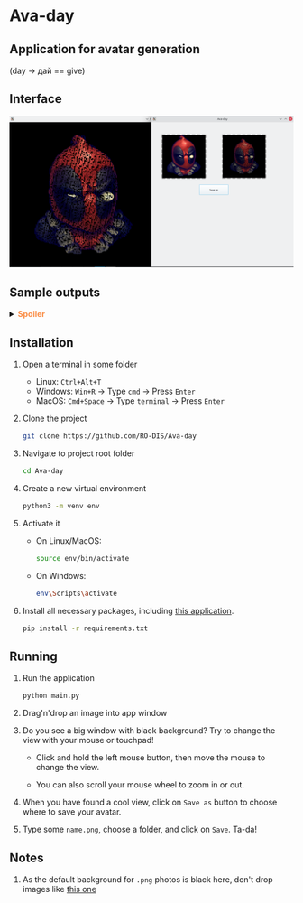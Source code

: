 # Ava-day

## Application for avatar generation

   (day -> дай == give)


## Interface

<img src="./README/interface.preview.png" style="height: auto; width: auto;"/>

## Sample outputs

   <details><summary><b><font color="#fa8e47">Spoiler</font></b></summary>
   <div id="column">
      <div id="row">
         <img src="./README/m.png" style="height: 250px; width: auto;"/>
         <img src="./README/m_c.png" style="height: 250px; width: auto;"/>
      </div>
      <div id="row">
         <img src="./README/tiger.png" style="height: 250px; width: auto;"/>
         <img src="./README/tiger_c.png" style="height: 250px; width: auto;"/>
      </div>
      <div id="row">
         <img src="./README/bird.png" style="height: 250px; width: auto;"/>
         <img src="./README/bird_c.png" style="height: 250px; width: auto;"/>
      </div>
      <div id="row">
         <img src="./README/hockey.png" style="height: 250px; width: auto;"/>
         <img src="./README/hockey_c.png" style="height: 250px; width: auto;"/>
      </div>
   </div>
   </details>

## Installation

1. Open a terminal in some folder
   - Linux: `Ctrl+Alt+T` 
   - Windows: `Win+R` -> Type `cmd` -> Press `Enter`
   - MacOS: `Cmd+Space` -> Type `terminal` -> Press `Enter`

1. Clone the project

   ```sh
   git clone https://github.com/RO-DIS/Ava-day
   ```

1. Navigate to project root folder

   ```sh
   cd Ava-day
   ```

1. Create a new virtual environment

   ```sh
   python3 -m venv env
   ```
1. Activate it

   - On Linux/MacOS:
      ```sh
      source env/bin/activate
      ```
   - On Windows:
      ```sh
      env\Scripts\activate
      ```

1. Install all necessary packages, including [this application](https://stackoverflow.com/a/50194143).

    ```sh
    pip install -r requirements.txt
    ```

## Running

1. Run the application

    ```sh
    python main.py
    ```

2. Drag'n'drop an image into app window

3. Do you see a big window with black background? Try to change the view with your mouse or touchpad!

   - Click and hold the left mouse button, then move the mouse to change the view. 

   - You can also scroll your mouse wheel to zoom in or out.

4. When you have found a cool view, click on `Save as` button to choose where to save your avatar.

5. Type some `name.png`, choose a folder, and click on `Save`. Ta-da!

## Notes

1. As the default background for `.png` photos is black here, don't drop images like [this one](https://upload.wikimedia.org/wikipedia/ru/thumb/7/78/Trollface.svg/1200px-Trollface.svg.png)
